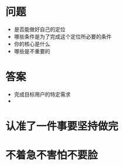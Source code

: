 # 问题
* 是否能做好自己的定位
* 哪些条件是为了完成这个定位所必要的条件
* 你的核心是什么
* 哪些是不重要的
# 答案
* 完成目标用户的特定需求
* 



# 认准了一件事要坚持做完
# 不着急不害怕不要脸
